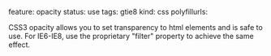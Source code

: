 feature: opacity
status: use
tags: gtie8
kind: css
polyfillurls:

CSS3 opacity allows you to set transparency to html elements and is safe to use.  For IE6-IE8, use the proprietary "filter" property to achieve the same effect.